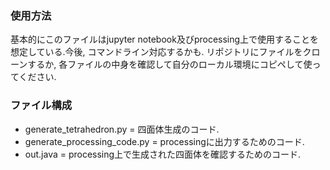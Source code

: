 ### 使用方法
基本的にこのファイルはjupyter notebook及びprocessing上で使用することを想定している.今後, コマンドライン対応するかも. リポジトリにファイルをクローンするか, 各ファイルの中身を確認して自分のローカル環境にコピペして使ってください.

### ファイル構成
- generate_tetrahedron.py
= 四面体生成のコード.
- generate_processing_code.py
= processingに出力するためのコード.
- out.java
= processing上で生成された四面体を確認するためのコード.
